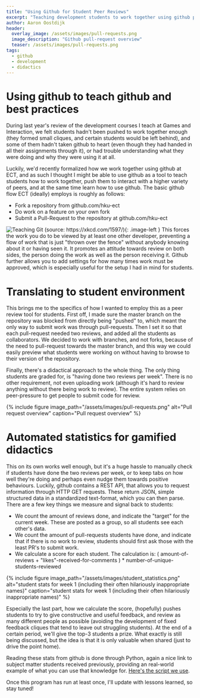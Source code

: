 ```yaml
---
title: "Using Github for Student Peer Reviews"
excerpt: "Teaching development students to work together using github pull-requests as a peer-review tool"
author: Aaron Oostdijk
header:
  overlay_image: /assets/images/pull-requests.png
  image_description: "Github pull-request overview"
  teaser: /assets/images/pull-requests.png
tags: 
  - github
  - development
  - didactics
---
```


<style type="text/css">
.image-left {
  display: block;
  margin-left: auto;
  margin-right: auto;
  float: right;
}
</style>

# Using github to teach github and best practices
During last year's review of the development courses I teach at Games and Interaction, we felt students hadn't been pushed to work together enough (they formed small cliques, and certain students would be left behind), and some of them hadn't taken github to heart (even though they had handed in all their assignments through it), or had trouble understanding what they were doing and why they were using it at all.

Luckily, we'd recently formalized how we work together using github at ECT, and as such I thought I might be able to use github as a tool to teach students how to work together, push them to interact with a higher variety of peers, and at the same time learn how to use github. The basic github flow ECT (ideally) employs is roughly as follows:

 * Fork a repository from github.com/hku-ect
 * Do work on a feature on your own fork
 * Submit a Pull-Request to the repository at github.com/hku-ect

![Teaching Git (source: https://xkcd.com/1597/)](https://imgs.xkcd.com/comics/git.png){: .image-left } This forces the work you do to be viewed by at least one other developer, preventing a flow of work that is just "thrown over the fence" without anybody knowing about it or having seen it. It promotes an attitude towards review on both sides, the person doing the work as well as the person receiving it. Github further allows you to add settings for how many times work must be approved, which is especially useful for the setup I had in mind for students.

# Translating to student environment
This brings me to the specifics of how I wanted to employ this as a peer review tool for students. First off, I made sure the master branch on the repository was blocked from directly being "pushed" to, which meant the only way to submit work was through pull-requests. Then I set it so that each pull-request needed two reviews, and added all the students as collaborators. We decided to work with branches, and not forks, because of the need to pull-request towards the master branch, and this way we could easily preview what students were working on without having to browse to their version of the repository.

Finally, there's a didactical approach to the whole thing. The only thing students are graded for, is "having done two reviews per week". There is no other requirement, not even uploading work (although it's hard to review anything without there being work to review). The entire system relies on peer-pressure to get people to submit code for review.

{% include figure image_path="/assets/images/pull-requests.png" alt="Pull request overview" caption="Pull request overview" %}

# Automated statistics for gamified didactics
This on its own works well enough, but it's a huge hassle to manually check if students have done the two reviews per week, or to keep tabs on how well they're doing and perhaps even nudge them towards positive behaviours. Luckily, github contains a REST API, that allows you to request information through HTTP GET requests. These return JSON, simple structured data in a standardized text-format, which you can then parse. There are a few key things we measure and signal back to students:

 * We count the amount of reviews done, and indicate the "target" for the current week. These are posted as a group, so all students see each other's data.
 * We count the amount of pull-requests students have done, and indicate that if there is no work to review, students should first ask those with the least PR's to submit work.
 * We calculate a score for each student. The calculation is: ( amount-of-reviews + "likes"-received-for-comments ) * number-of-unique-students-reviewed
 
{% include figure image_path="/assets/images/student_statistics.png" alt="student stats for week 1 (including their often hilariously inappropriate names)" caption="student stats for week 1 (including their often hilariously inappropriate names)" %}
 
Especially the last part, how we calculate the score, (hopefully) pushes students to try to give constructive and useful feedback, and review as many different people as possible (avoiding the development of fixed feedback cliques that tend to leave out struggling students). At the end of a certain period, we'll give the top-3 students a prize. What exactly is still being discussed, but the idea is that it is only valuable when shared (just to drive the point home).

Reading these stats from github is done through Python, again a nice link to subject matter students received previously, providing an real-world example of what you can use that knowledge for. [Here's the script we use](https://gitlab.com/snippets/1753337).

Once this program has run at least once, I'll update with lessons learned, so stay tuned!

